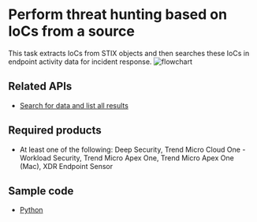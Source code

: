 # Perform threat hunting based on IoCs from a source
This task extracts IoCs from STIX objects and then searches these IoCs in endpoint activity data for incident response.
![flowchart](../.resources/perform_threat_hunting_based_on_iocs_from_a_source.png)  

## Related APIs
- [Search for data and list all results](https://automation.trendmicro.com/xdr/api-v2#tag/Search/paths/~1v2.0~1xdr~1search~1data/post)

## Required products
- At least one of the following: Deep Security, Trend Micro Cloud One - Workload Security, Trend Micro Apex One, Trend Micro Apex One (Mac), XDR Endpoint Sensor

## Sample code
- [Python](python/)
